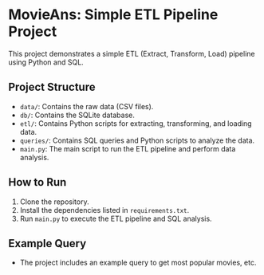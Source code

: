 # MovieAns: Simple ETL Pipeline Project

This project demonstrates a simple ETL (Extract, Transform, Load) pipeline using Python and SQL.

## Project Structure
- `data/`: Contains the raw data (CSV files).
- `db/`: Contains the SQLite database.
- `etl/`: Contains Python scripts for extracting, transforming, and loading data.
- `queries/`: Contains SQL queries and Python scripts to analyze the data.
- `main.py`: The main script to run the ETL pipeline and perform data analysis.

## How to Run
1. Clone the repository.
2. Install the dependencies listed in `requirements.txt`.
3. Run `main.py` to execute the ETL pipeline and SQL analysis.

## Example Query
- The project includes an example query to get most popular movies, etc.
